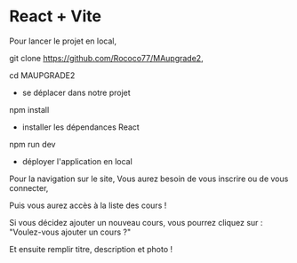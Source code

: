 # React + Vite

Pour lancer le projet en local,

git clone https://github.com/Rococo77/MAupgrade2,

cd MAUPGRADE2

-  se déplacer dans notre projet

npm install

-  installer les dépendances React

npm run dev

-  déployer l'application en local



Pour la navigation sur le site,
Vous aurez besoin de vous inscrire ou de vous connecter,

Puis vous aurez accès à la liste des cours !

Si vous décidez ajouter un nouveau cours, vous pourrez cliquez sur : "Voulez-vous ajouter un cours ?"

Et ensuite remplir titre, description et photo ! 
